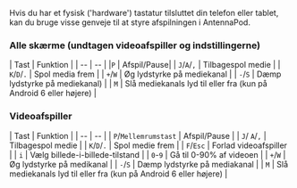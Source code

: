Hvis du har et fysisk ('hardware') tastatur tilsluttet din telefon eller tablet,
kan du bruge visse genveje til at styre afspilningen i AntennaPod.

### Alle skærme (undtagen videoafspiller og indstillingerne)

| Tast | Funktion | | -- | -- | |`P` | Afspil/Pause| | `J`/`A`/`,` | Tilbagespol
medie | | `K`/`D`/`.` | Spol media frem | | `+`/`W` | Øg lydstyrke på mediekanal
| | `-`/`S` | Dæmp lydstyrke på mediekanal) | | `M` | Slå mediekanals lyd til
eller fra (kun på Android 6 eller højere) |

### Videoafspiller

| Tast | Funktion | | -- | -- | | `P`/`Mellemrumstast` | Afspil/Pause | | `J`/
`A`/`,` | Tilbagespol medie | | `K`/`D`/`.` | Spol medie frem | | `F`/`Esc` |
Forlad videoafspiller | | `i` | Vælg billede-i-billede-tilstand | | `0`-`9` | Gå
til 0-90% af videoen | | `+`/`W` | Øg lydstyrke på medikanal | | `-`/`S` | Dæmp
lydstyrke på mediakanal | | `M` | Slå mediekanals lyd til eller fra (kun på
Android 6 eller højere) |
